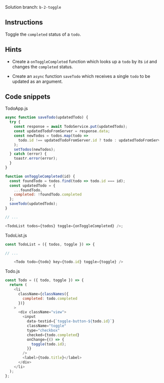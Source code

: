 Solution branch: `b-2-toggle`

## Instructions

Toggle the `completed` status of a `todo`.

## Hints

- Create a `onToggleCompleted` function which looks up a `todo` by its `id` and changes the `completed` status.

- Create an `async` function `saveTodo` which receives a single `todo` to be updated as an argument.

## Code snippets

TodoApp.js

```javascript
async function saveTodo(updatedTodo) {
  try {
    const response = await TodoService.put(updatedTodo);
    const updatedTodoFromServer = response.data;
    const newTodos = todos.map(todo =>
      todo.id !== updatedTodoFromServer.id ? todo : updatedTodoFromServer
    );
    setTodos(newTodos);
  } catch (error) {
    toastr.error(error);
  }
}

function onToggleCompleted(id) {
  const foundTodo = todos.find(todo => todo.id === id);
  const updatedTodo = {
    ...foundTodo,
    completed: !foundTodo.completed
  };
  saveTodo(updatedTodo);
}

// ...

<TodoList todos={todos} toggle={onToggleCompleted} />;
```

TodoList.js

```javascript
const TodoList = ({ todos, toggle }) => {

// ...

    <Todo todo={todo} key={todo.id} toggle={toggle} />

```

Todo.js

```javascript
const Todo = ({ todo, toggle }) => {
  return (
    <li
      className={classNames({
        completed: todo.completed
      })}
    >
      <div className="view">
        <input
          data-testid={`toggle-button-${todo.id}`}
          className="toggle"
          type="checkbox"
          checked={todo.completed}
          onChange={() => {
            toggle(todo.id);
          }}
        />
        <label>{todo.title}</label>
      </div>
    </li>
  );
};
```
